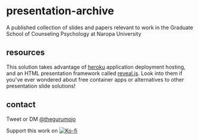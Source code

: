 presentation-archive
====================

A published collection of slides and papers relevant to work in the Graduate
School of Counseling Psychology at Naropa University


resources
---------

This solution takes advantage of [heroku](https://devcenter.heroku.com/)
application deployment hosting, and an HTML presentation framework called
[reveal.js](https://revealjs.com).  Look into them if you've ever wondered about
free container apps or alternatives to other presentation slide solutions!


contact
-------

Tweet or DM [@thegurumojo](https://twitter.com/thegurumojo 'Neurodivergent Advocacy on Twitter')

Support this work on [![Ko-fi](https://ko-fi.com/img/githubbutton_sm.svg)](https://ko-fi.com/gurumojo 'Buy me a coffee?')


